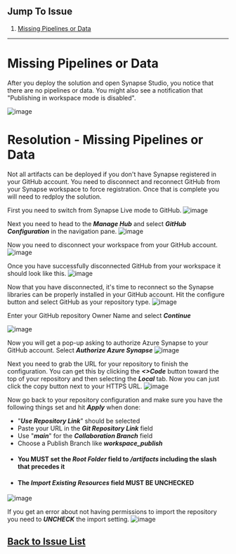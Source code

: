 <a name="issue-list" />

## Jump To Issue
1. [Missing Pipelines or Data](#missing-pipes)

<a name="missing-pipes" />

----

# Missing Pipelines or Data
After you deploy the solution and open Synapse Studio, you notice that there are no pipelines or data. You might also see a notification that "Publishing in workspace mode is disabled".

![image](https://user-images.githubusercontent.com/59613090/233481119-d184c4d3-27a2-4bb4-9b2a-90e3e6a5be4e.png)


# Resolution - Missing Pipelines or Data
Not all artifacts can be deployed if you don't have Synapse registered in your GitHub account.  You need to disconnect and reconnect GitHub from your Synapse workspace to force registration.  Once that is complete you will need to redploy the solution.

First you need to switch from Synapse Live mode to GitHub.
![image](https://user-images.githubusercontent.com/59613090/233480998-b4cb25aa-9973-43ca-8884-2e41887dd49f.png)

Next you need to head to the **_Manage Hub_** and select **_GitHub Configuration_** in the navigation pane.
![image](https://user-images.githubusercontent.com/59613090/233492816-ce4d13ca-11c1-4bd1-8612-21fa885cdcda.png)

Now you need to disconnect your workspace from your GitHub account.
![image](https://user-images.githubusercontent.com/59613090/233493184-878cfe0e-9fec-45ec-b1d5-c736212478af.png)

Once you have successfully disconnected GitHub from your workspace it should look like this.
![image](https://user-images.githubusercontent.com/59613090/233494498-5ad84f71-d4f7-4855-a2cf-7e669564e3bc.png)

Now that you have disconnected, it's time to reconnect so the Synapse libraries can be properly installed in your GitHub account.  Hit the configure button and select GitHub as your repository type.
![image](https://user-images.githubusercontent.com/59613090/233498108-e6e0af27-9ebd-4377-a667-750f9c5b5d49.png)

Enter your GitHub repository Owner Name and select **_Continue_**

![image](https://user-images.githubusercontent.com/59613090/233498324-a489eec1-a2d1-47e6-a0cc-ef3aedfe756e.png)

Now you will get a pop-up asking to authorize Azure Synapse to your GitHub account. Select **_Authorize Azure Synapse_**
![image](https://user-images.githubusercontent.com/59613090/233499635-cbde78cb-6505-4908-baa5-1cc4b1925c4b.png)

Next you need to grab the URL for your repository to finish the configuration.  You can get this by clicking the **_<>Code_** button toward the top of your repository and then selecting the **_Local_** tab.  Now you can just click the copy button next to your HTTPS URL.
![image](https://user-images.githubusercontent.com/59613090/234100272-c92007d6-3622-45ac-b518-4b03cd8414ee.png)

Now go back to your repository configuration and make sure you have the following things set and hit **_Apply_** when done:
- "**_Use Repository Link_**" should be selected
- Paste your URL in the **_Git Repository Link_** field
- Use "**_main_**" for the **_Collaboration Branch_** field
- Choose a Publish Branch like **_workspace_publish_**
- #### You MUST set the **_Root Folder_** field to **_/artifacts_** including the slash that precedes it
- #### The **_Import Existing Resources_** field MUST BE UNCHECKED
![image](https://user-images.githubusercontent.com/59613090/234103325-dcf52e98-6e85-4f14-b32e-b4e1c9618a10.png)

If you get an error about not having permissions to import the repository you need to **_UNCHECK_** the import setting.
![image](https://user-images.githubusercontent.com/59613090/234103995-00e54a20-66cf-4367-b787-5cc113a3dcf0.png)

[Back to Issue List](#issue-list)
---
